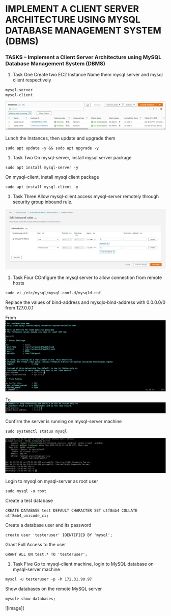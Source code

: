 # **IMPLEMENT A CLIENT SERVER ARCHITECTURE USING MYSQL DATABASE MANAGEMENT SYSTEM (DBMS)** #

### **TASKS – Implement a Client Server Architecture using MySQL Database Management System (DBMS)** ###

1. Task One
  Create two EC2 Instance
  Name them mysql server and mysql client respectively
  ~~~
  mysql-server
  mysql-client
  ~~~
  
  ![image](mysql-instances.jpg)
  
  Lunch the Instances, then update and upgrade them
  ~~~
  sudo apt update -y && sudo apt upgrade -y
  ~~~

1. Task Two
  On mysql-server, install mysql server package
  ~~~
  sudo apt install mysql-server -y
  ~~~
  
  On mysql-client, install mysql client package
  ~~~
  sudo apt install mysql-client -y
  ~~~
  
1. Task Three
  Allow mysql-client access mysql-server remotely through security group inbound rule.
  
  ![image](mysql-inbound-rule.jpg)
  
1. Task Four
  COnfigure the mysql server to allow connection from remote hosts
  ~~~
  sudo vi /etc/mysql/mysql.conf.d/mysqld.cnf
  ~~~
  Replace the values of bind-address and mysqlx-bind-address with 0.0.0.0/0 from 127.0.0.1
  
  From
  ![image](mysql_bind_unchanged.jpg)
  
  To
  ![image](mysql_bind_changed1.jpg)
  
  Confirm the server is running on mysql-server machine
  ~~~
  sudo systemctl status mysql
  ~~~
  
  ![image](mysql-running.jpg)
  
  Login to mysql on mysql-server as root user
  ~~~
  sudo mysql -u root
  ~~~
  Create a test database
  ~~~
  CREATE DATABASE test DEFAULT CHARACTER SET utf8mb4 COLLATE utf8mb4_unicode_ci;
  ~~~
  Create a database user and its password 
  ~~~
  create user 'testeruser' IDENTIFIED BY 'mysql';
  ~~~
  Grant Full Access to the user
  ~~~
  GRANT ALL ON test.* TO 'testeruser';
  ~~~
  
1. Task Five
  Go to mysql-client machine, login to MySQL database on mysql-server machine
  ~~~
  mysql -u testeruser -p -h 172.31.90.97
  ~~~
  Show databases on the remote MySQL server
  ~~~
  mysql> show databases;
  ~~~
  
  ![image](
  

